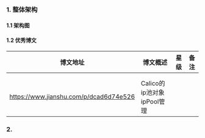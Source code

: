 ### 1. 整体架构

#### 1.1 架构图

#### 1.2 优秀博文

| 博文地址                               | 博文概述                   | 星级 | 备注 |
| -------------------------------------- | -------------------------- | ---- | ---- |
|                                        |                            |      |      |
|                                        |                            |      |      |
| https://www.jianshu.com/p/dcad6d74e526 | Calico的ip池对象ipPool管理 |      |      |



### 2.


